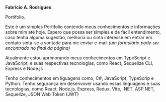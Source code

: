 **Fabricio A. Rodrigues**

Portifolio.

Este é um simples Portifolio contendo meus conhecimentos e informações sobre mim até hoje. Espero que possa ser simples e de fácil entendimento, caso tenha alguma sugestão, melhoria ou sinta interesse em entrar em contato sinta-se a vontade para me enviar e-mail *(um formulário pode ser encontrado no final da página)*

Atualmente estou aprimorando meus conhecimentos em TypeScript e JavaScript, e suas respectivas tecnologias, como React, Sequelize CLI, Express e Node.js


Tenho conhecimentos em liguagens como, C#, JavaScript, TypeScrip e Python. Tenho segurança em desenvover usando essas linguagens e suas tecnologias, como React, Node.js, Express, Redux, Vite, .NET, ASP.NET, Sequelize, JSON Web Token (JWT)


